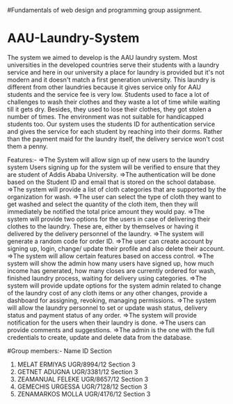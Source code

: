 #Fundamentals of web design and programming group assignment.
# AAU-Laundry-System

The system we aimed to develop is the  AAU laundry system. Most universities in the developed countries serve their students with  a laundry service and here in our university a place for laundry is provided but it's not modern and it doesn't match a first generation university.
This laundry is different from other laundries because it gives service only for AAU students and the service fee is very low. Students used to face a lot of challenges to wash their clothes and they waste a lot of time while waiting till it gets dry. Besides, they used to lose their clothes, they got stolen a number of times. The environment was not suitable for handicapped students too. Our system uses the students ID for authentication service and gives the service for each student by reaching into their dorms. Rather than the payment maid for the laundry itself, the delivery service won't cost them a penny. 

Features:-
 =>The System will allow sign up of new users to the laundry system 
Users signing up for the system will be verified to ensure that they are student of Addis Ababa University.
 =>The authentication will be done based on the Student ID and email that is stored on the school database.
 =>The system will provide a list of cloth categories that are supported by the organization for wash.
 =>The user can select the type of cloth they want to get washed and select the quantity of the cloth item, then they will immediately be notified the total price amount they would pay.
 =>The system will provide two options for the users in case of delivering their clothes to the laundry. These are, either by themselves or having it delivered by the delivery personnel of the laundry.
 =>The system will generate a random code for order ID.
 =>The user can  create account by signing up, login, change/ update their profile and also delete their account.
 =>The system will allow certain features based on access control.
 =>The system will show the admin how many users have signed up, how much income has generated,  how many closes are currently ordered for wash, finished laundry process, waiting for delivery using categories.
 =>The system will provide update options for the system admin related to change of the laundry cost of any cloth items or any other changes, provide a dashboard for assigning, revoking, managing permissions.
 =>The system will allow the laundry personnel to set or update wash status, delivery status and payment status of any order.
 =>The system will provide notification for the users when their laundry is done.
 =>The users can provide comments and suggestions.
 =>The admin is the one with the full credentials to create, update and delete data from the database. 

#Group members:-
Name                            ID                            Section
1. MELAT ERMIYAS            UGR/8994/12                      Section 3
2. GETNET   ADUGNA          UGR/3381/12                      Section 3
3. ZEAMANUAL FELEKE         UGR/8657/12                      Section 3
4. GEMECHIS URGESSA         UGR/7128/12                      Section 3
5. ZENAMARKOS MOLLA         UGR/4176/12                      Section 3


